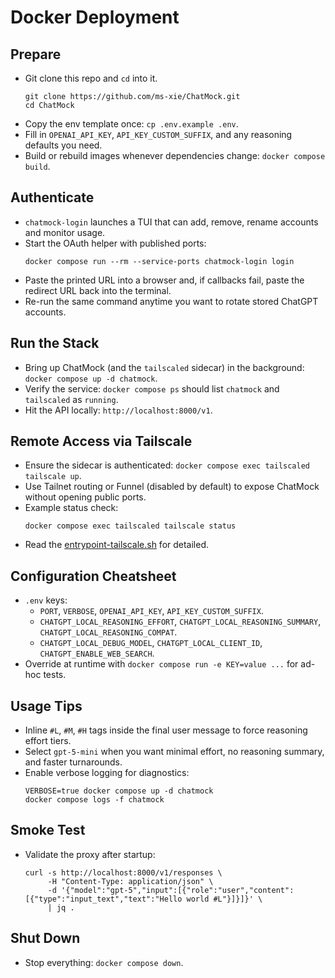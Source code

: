 # Docker Deployment

## Prepare

- Git clone this repo and `cd` into it.
  ```
  git clone https://github.com/ms-xie/ChatMock.git
  cd ChatMock
  ```
- Copy the env template once: `cp .env.example .env`.
- Fill in `OPENAI_API_KEY`, `API_KEY_CUSTOM_SUFFIX`, and any reasoning defaults you need.
- Build or rebuild images whenever dependencies change: `docker compose build`.

## Authenticate

- `chatmock-login` launches a TUI that can add, remove, rename accounts and monitor usage.
- Start the OAuth helper with published ports:
  ```
  docker compose run --rm --service-ports chatmock-login login
  ```
- Paste the printed URL into a browser and, if callbacks fail, paste the redirect URL back into the terminal.
- Re-run the same command anytime you want to rotate stored ChatGPT accounts.

## Run the Stack

- Bring up ChatMock (and the `tailscaled` sidecar) in the background: `docker compose up -d chatmock`.
- Verify the service: `docker compose ps` should list `chatmock` and `tailscaled` as `running`.
- Hit the API locally: `http://localhost:8000/v1`.

## Remote Access via Tailscale

- Ensure the sidecar is authenticated: `docker compose exec tailscaled tailscale up`.
- Use Tailnet routing or Funnel (disabled by default) to expose ChatMock without opening public ports.
- Example status check:
  ```
  docker compose exec tailscaled tailscale status
  ```
- Read the [entrypoint-tailscale.sh](https://github.com/ms-xie/ChatMock/blob/main/docker/entrypoint-tailscale.sh) for detailed.

## Configuration Cheatsheet

- `.env` keys:
  - `PORT`, `VERBOSE`, `OPENAI_API_KEY`, `API_KEY_CUSTOM_SUFFIX`.
  - `CHATGPT_LOCAL_REASONING_EFFORT`, `CHATGPT_LOCAL_REASONING_SUMMARY`, `CHATGPT_LOCAL_REASONING_COMPAT`.
  - `CHATGPT_LOCAL_DEBUG_MODEL`, `CHATGPT_LOCAL_CLIENT_ID`, `CHATGPT_ENABLE_WEB_SEARCH`.
- Override at runtime with `docker compose run -e KEY=value ...` for ad-hoc tests.

## Usage Tips

- Inline `#L`, `#M`, `#H` tags inside the final user message to force reasoning effort tiers.
- Select `gpt-5-mini` when you want minimal effort, no reasoning summary, and faster turnarounds.
- Enable verbose logging for diagnostics:
  ```
  VERBOSE=true docker compose up -d chatmock
  docker compose logs -f chatmock
  ```

## Smoke Test

- Validate the proxy after startup:
  ```
  curl -s http://localhost:8000/v1/responses \
       -H "Content-Type: application/json" \
       -d '{"model":"gpt-5","input":[{"role":"user","content":[{"type":"input_text","text":"Hello world #L"}]}]}' \
       | jq .
  ```

## Shut Down

- Stop everything: `docker compose down`.
